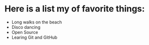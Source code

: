 # Here is a list my of favorite things:
- Long walks on the beach
- Disco dancing
- Open Source
- Learing Git and GitHub

